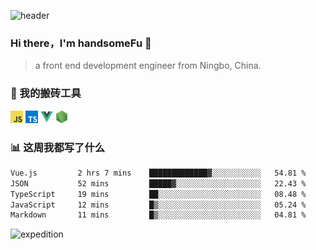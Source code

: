 ![header](https://raw.githubusercontent.com/fzq1998/fzq1998/master/header.png)

### Hi there，I'm handsomeFu 👋

> a front end development engineer from Ningbo, China.

### 🔧 我的搬砖工具
<code><img height="20" src="https://raw.githubusercontent.com/github/explore/80688e429a7d4ef2fca1e82350fe8e3517d3494d/topics/javascript/javascript.png" alt="javascript"></code>
<code><img height="20" src="https://raw.githubusercontent.com/github/explore/80688e429a7d4ef2fca1e82350fe8e3517d3494d/topics/typescript/typescript.png" alt="typescript"></code>
<code><img height="20" src="https://raw.githubusercontent.com/github/explore/80688e429a7d4ef2fca1e82350fe8e3517d3494d/topics/vue/vue.png" alt="vue"></code>
<code><img height="20" src="https://raw.githubusercontent.com/github/explore/80688e429a7d4ef2fca1e82350fe8e3517d3494d/topics/nodejs/nodejs.png" alt="nodejs"></code>



### 📊 这周我都写了什么
<!--START_SECTION:waka-->

```txt
Vue.js         2 hrs 7 mins    █████████████▓░░░░░░░░░░░   54.81 %
JSON           52 mins         █████▓░░░░░░░░░░░░░░░░░░░   22.43 %
TypeScript     19 mins         ██░░░░░░░░░░░░░░░░░░░░░░░   08.48 %
JavaScript     12 mins         █▒░░░░░░░░░░░░░░░░░░░░░░░   05.24 %
Markdown       11 mins         █▒░░░░░░░░░░░░░░░░░░░░░░░   04.81 %
```

<!--END_SECTION:waka-->


![expedition](https://raw.githubusercontent.com/fzq1998/fzq1998/master/expedition.gif)

